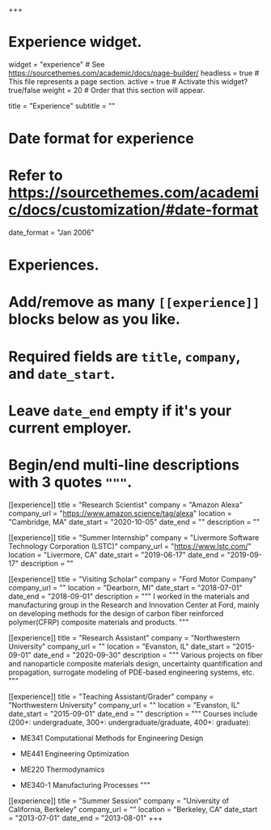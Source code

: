 +++
# Experience widget.
widget = "experience"  # See https://sourcethemes.com/academic/docs/page-builder/
headless = true  # This file represents a page section.
active = true  # Activate this widget? true/false
weight = 20  # Order that this section will appear.

title = "Experience"
subtitle = ""

# Date format for experience
#   Refer to https://sourcethemes.com/academic/docs/customization/#date-format
date_format = "Jan 2006"

# Experiences.
#   Add/remove as many `[[experience]]` blocks below as you like.
#   Required fields are `title`, `company`, and `date_start`.
#   Leave `date_end` empty if it's your current employer.
#   Begin/end multi-line descriptions with 3 quotes `"""`.

[[experience]]
  title = "Research Scientist"
  company = "Amazon Alexa"
  company_url = "https://www.amazon.science/tag/alexa"
  location = "Cambridge, MA"
  date_start = "2020-10-05"
  date_end = ""
  description = ""

[[experience]]
  title = "Summer Internship"
  company = "Livermore Software Technology Corporation (LSTC)"
  company_url = "https://www.lstc.com/"
  location = "Livermore, CA"
  date_start = "2019-06-17"
  date_end = "2019-09-17"
  description = ""

[[experience]]
  title = "Visiting Scholar"
  company = "Ford Motor Company"
  company_url = ""
  location = "Dearborn, MI"
  date_start = "2018-07-01"
  date_end = "2018-09-01"
  description = """
  I worked in the materials and manufacturing group in the Research and Innovation Center at Ford, mainly on developing methods for the design of carbon fiber reinforced polymer(CFRP) composite materials and products.
  """

[[experience]]
  title = "Research Assistant"
  company = "Northwestern University"
  company_url = ""
  location = "Evanston, IL"
  date_start = "2015-09-01"
  date_end = "2020-09-30"
  description = """
  Various projects on fiber and nanoparticle composite materials design, uncertainty quantification and propagation, surrogate modeling of PDE-based engineering systems, etc.
  """
  
[[experience]]
  title = "Teaching Assistant/Grader"
  company = "Northwestern University"
  company_url = ""
  location = "Evanston, IL"
  date_start = "2015-09-01"
  date_end = ""
  description = """
  Courses include (200+: undergraduate, 300+: undergraduate/graduate, 400+: graduate): 
  
  - ME341 Computational Methods for Engineering Design 
  
  - ME441 Engineering Optimization 
  
  - ME220 Thermodynamics 
  
  - ME340-1 Manufacturing Processes 
  """
  
[[experience]]
  title = "Summer Session"
  company = "University of California, Berkeley"
  company_url = ""
  location = "Berkeley, CA"
  date_start = "2013-07-01"
  date_end = "2013-08-01"
+++
